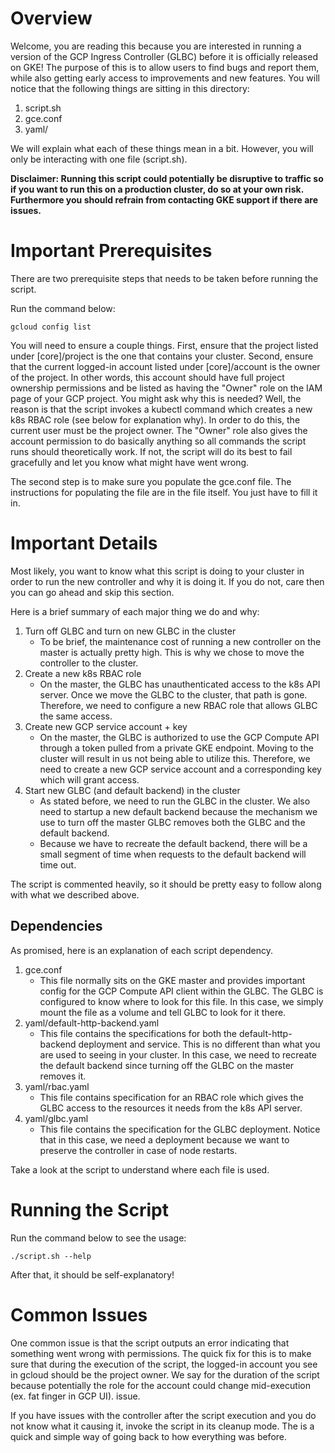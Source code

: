 # Overview

Welcome, you are reading this because you are interested in running a version of the
GCP Ingress Controller (GLBC) before it is officially released on GKE! The purpose of this is to
allow users to find bugs and report them, while also getting early access to improvements and
new features. You will notice that the following things are sitting in this directory:

1. script.sh
2. gce.conf
3. yaml/

We will explain what each of these things mean in a bit. However, you will only be interacting
with one file (script.sh).

**Disclaimer: Running this script could potentially be disruptive to traffic
so if you want to run this on a production cluster, do so at your own risk. 
Furthermore you should refrain from contacting GKE support if there are issues.**

# Important Prerequisites

There are two prerequisite steps that needs to be taken before running the script.

Run the command below:

`gcloud config list`

You will need to ensure a couple things. First, ensure that the project listed
under [core]/project is the one that contains your cluster. Second, ensure that
the current logged-in account listed under [core]/account is the owner of the project.
In other words, this account should have full project ownership permissions and be listed as
having the "Owner" role on the IAM page of your GCP project. You might ask why this
is needed? Well, the reason is that the script invokes a kubectl command which
creates a new k8s RBAC role (see below for explanation why). In order to do this, the
current user must be the project owner. The "Owner" role also gives the account
permission to do basically anything so all commands the script runs should
theoretically work. If not, the script will do its best to fail gracefully
and let you know what might have went wrong.

The second step is to make sure you populate the gce.conf file. The instructions
for populating the file are in the file itself. You just have to fill it in. 

# Important Details

Most likely, you want to know what this script is doing to your cluster in order
to run the new controller and why it is doing it. If you do not, care then you
can go ahead and skip this section.

Here is a brief summary of each major thing we do and why:

1. Turn off GLBC and turn on new GLBC in the cluster
    * To be brief, the maintenance cost of running a new controller on the master
      is actually pretty high. This is why we chose to move the controller
      to the cluster.
1. Create a new k8s RBAC role
    * On the master, the GLBC has unauthenticated access to the k8s API server.
      Once we move the GLBC to the cluster, that path is gone. Therefore, we need to
      configure a new RBAC role that allows GLBC the same access.
3. Create new GCP service account + key
    * On the master, the GLBC is authorized to use the GCP Compute API through a
      token pulled from a private GKE endpoint. Moving to the cluster will result in
      us not being able to utilize this. Therefore, we need to create a new GCP
      service account and a corresponding key which will grant access.
4. Start new GLBC (and default backend) in the cluster
    * As stated before, we need to run the GLBC in the cluster. We also need to
      startup a new default backend because the mechanism we use to turn off the
      master GLBC removes both the GLBC and the default backend.
    * Because we have to recreate the default backend, there will be a small
      segment of time when requests to the default backend will time out.

The script is commented heavily, so it should be pretty easy to follow along
with what we described above.

## Dependencies

As promised, here is an explanation of each script dependency.

1. gce.conf
    * This file normally sits on the GKE master and provides important config for
      the GCP Compute API client within the GLBC. The GLBC is configured to know
      where to look for this file. In this case, we simply mount the file as a
      volume and tell GLBC to look for it there.
2. yaml/default-http-backend.yaml
    * This file contains the specifications for both the default-http-backend
      deployment and service. This is no different than what you are used to
      seeing in your cluster. In this case, we need to recreate the default
      backend since turning off the GLBC on the master removes it.
3. yaml/rbac.yaml
    * This file contains specification for an RBAC role which gives the GLBC
      access to the resources it needs from the k8s API server.
4. yaml/glbc.yaml
    * This file contains the specification for the GLBC deployment. Notice that in
      this case, we need a deployment because we want to preserve the controller
      in case of node restarts.

Take a look at the script to understand where each file is used.

# Running the Script

Run the command below to see the usage:

`./script.sh --help`

After that, it should be self-explanatory!

# Common Issues

One common issue is that the script outputs an error indicating that something
went wrong with permissions. The quick fix for this is to make sure that during
the execution of the script, the logged-in account you see in gcloud should be
the project owner. We say for the duration of the script because potentially
the role for the account could change mid-execution (ex. fat finger in GCP UI).
issue.

If you have issues with the controller after the script execution and you do not
know what it causing it, invoke the script in its cleanup mode. The is a quick
and simple way of going back to how everything was before.


